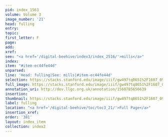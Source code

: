 ```yaml
---
pid: index_1563
volume: Volume 3
image_number: '21'
head: fulling
entry: 
topic: 
first_letter: F
page: 
add: 
xref: 
see: "<a href='/digital-beehive/index3/index_2516/'>mills</a>"
index: 
item: "#item-ec44fe44d"
unparsed: 
line: 'Head: fulling|See: mills|#item-ec44fe44d'
selection: https://stacks.stanford.edu/image/iiif/gw497tq8651%2F1607_0964/1569,818,579,114/full/0/default.jpg
full_image: https://stacks.stanford.edu/image/iiif/gw497tq8651%2F1607_0964/full/full/0/default.jpg
annotation_uri: http://dev.llgc.org.uk/annotation/1560785656639
insertion: 
thumbnail: https://stacks.stanford.edu/image/iiif/gw497tq8651%2F1607_0964/1569,818,579,114/150,/0/default.jpg
label: fulling
location: "<a href='/digital-beehive/toc/toc3_21/'>Full Page</a>"
insertion_xref: 
order: '381'
layout: index_item
collection: index2
---
```

